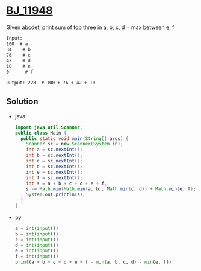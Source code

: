 # [BJ_11948](https://acmicpc.net/problem/11948)

Given abcdef, print sum of top three in a, b, c, d + max between e, f


```txt
Input:
100  # a
34    # b
76    # c
42    # d
10    # e
0      # f

Output: 228  # 100 + 76 + 42 + 10
```

## Solution

* java

  ```java
  import java.util.Scanner;
  public class Main {
    public static void main(String[] args) {
      Scanner sc = new Scanner(System.in);
      int a = sc.nextInt();
      int b = sc.nextInt();
      int c = sc.nextInt();
      int d = sc.nextInt();
      int e = sc.nextInt();
      int f = sc.nextInt();
      int s = a + b + c + d + e + f;
      s -= Math.min(Math.min(a, b), Math.min(c, d)) + Math.min(e, f);
      System.out.println(s);
    }
  }
  ```

* py

  ```py
  a = int(input())
  b = int(input())
  c = int(input())
  d = int(input())
  e = int(input())
  f = int(input())
  print(a + b + c + d + e + f - min(a, b, c, d) - min(e, f))
  ```
